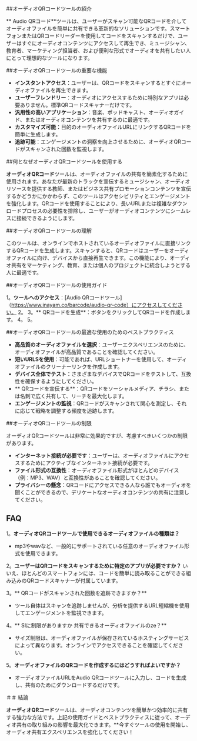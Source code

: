 ##オーディオQRコードツールの紹介

** Audio QRコード**ツールは、ユーザーがスキャン可能なQRコードを介してオーディオファイルを簡単に共有できる革新的なソリューションです。スマートフォンまたはQRコードリーダーを使用してコードをスキャンするだけで、ユーザーはすぐにオーディオコンテンツにアクセスして再生でき、ミュージシャン、教育者、マーケティング担当者、および便利な形式でオーディオを共有したい人にとって理想的なツールになります。

##オーディオQRコードツールの重要な機能

-  **インスタントアクセス**：ユーザーは、QRコードをスキャンするとすぐにオーディオファイルを再生できます。
-  **ユーザーフレンドリー**：オーディオにアクセスするために特別なアプリは必要ありません。標準QRコードスキャナーだけです。
-  **汎用性の高いアプリケーション**：音楽、ポッドキャスト、オーディオガイド、またはオーディオコンテンツを共有するのに最適です。
-  **カスタマイズ可能**：目的のオーディオファイルURLにリンクするQRコードを簡単に生成します。
-  **追跡可能**：エンゲージメントの洞察を向上させるために、オーディオQRコードがスキャンされた回数を監視します。

##何となぜオーディオQRコードツールを使用する

**オーディオQRコード**ツールは、オーディオファイルの共有を簡素化するために使用されます。あなたが最新のトラックを宣伝するミュージシャン、オーディオリソースを提供する教師、またはビジネス共有プロモーションコンテンツを宣伝するかどうかにかかわらず、このツールはアクセシビリティとエンゲージメントを強化します。QRコードを使用することにより、長いURLまたは複雑なダウンロードプロセスの必要性を排除し、ユーザーがオーディオコンテンツにシームレスに接続できるようにします。

##オーディオQRコードツールの理解

このツールは、オンラインでホストされているオーディオファイルに直接リンクするQRコードを生成します。スキャンすると、QRコードはユーザーをオーディオファイルに向け、デバイスから直接再生できます。この機能により、オーディオ共有をマーケティング、教育、または個人のプロジェクトに統合しようとする人に最適です。

##オーディオQRコードツールの使用ガイド

1。**ツールへのアクセス**：[Audio QRコードツール]（https://www.inayam.co/barcode/audio-qr-code）にアクセスしてください。
2。
3。** QRコードを生成**：ボタンをクリックしてQRコードを作成します。
4。
5。

##オーディオQRコードツールの最適な使用のためのベストプラクティス

-  **高品質のオーディオファイルを選択**：ユーザーエクスペリエンスのために、オーディオファイルが高品質であることを確認してください。
-  **短いURLSを使用**：可能であれば、URLショートナーを使用して、オーディオファイルのクリーナーリンクを作成します。
-  **デバイス全体でテスト**：さまざまなデバイスでQRコードをテストして、互換性を確保するようにしてください。
-  ** QRコードを宣伝する**：QRコードをソーシャルメディア、チラシ、または名刺で広く共有して、リーチを最大化します。
-  **エンゲージメントの監視**：QRコードがスキャンされて関心を測定し、それに応じて戦略を調整する頻度を追跡します。

##オーディオQRコードツールの制限

オーディオQRコードツールは非常に効果的ですが、考慮すべきいくつかの制限があります。

-  **インターネット接続が必要です**：ユーザーは、オーディオファイルにアクセスするためにアクティブなインターネット接続が必要です。
-  **ファイル形式の互換性**：オーディオファイル形式がほとんどのデバイス（例：MP3、WAV）と互換性があることを確認してください。
-  **プライバシーの懸念**：QRコードにアクセスできる人なら誰でもオーディオを聞くことができるので、デリケートなオーディオコンテンツの共有に注意してください。

## FAQ

1。**オーディオQRコードツールで使用できるオーディオファイルの種類は？**
-  mp3やwavなど、一般的にサポートされている任意のオーディオファイル形式を使用できます。

2。**ユーザーはQRコードをスキャンするために特定のアプリが必要ですか？**
いいえ、ほとんどのスマートフォンには、コードを簡単に読み取ることができる組み込みのQRコードスキャナーが付属しています。

3。** QRコードがスキャンされた回数を追跡できますか？**
- ツール自体はスキャンを追跡しませんが、分析を提供するURL短縮機を使用してエンゲージメントを監視できます。

4。** SIに制限がありますか 共有できるオーディオファイルのze？**
- サイズ制限は、オーディオファイルが保存されているホスティングサービスによって異なります。オンラインでアクセスできることを確認してください。

5。**オーディオファイルのQRコードを作成するにはどうすればよいですか？**
- オーディオファイルURLをAudio QRコードツールに入力し、コードを生成し、共有のためにダウンロードするだけです。

＃＃ 結論

**オーディオQRコード**ツールは、オーディオコンテンツを簡単かつ効率的に共有する強力な方法です。上記の使用ガイドとベストプラクティスに従って、オーディオ共有の取り組みの影響を最大化できます。**今すぐツールの使用を開始し、オーディオ共有エクスペリエンスを強化してください！